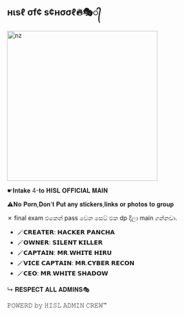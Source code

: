 ## нιѕℓ σf¢ ѕ¢нσσℓ🔥🎭᭄

<img src="https://telegra.ph/file/6510091f5e96d9a8f49c4.jpg" alt="nz" width="350"/>
</p>

☛𝐈𝐧𝐭𝐚𝐤𝐞 4-𝐭𝐨 𝐇𝐈𝐒𝐋 𝐎𝐅𝐅𝐈𝐂𝐈𝐀𝐋 𝐌𝐀𝐈𝐍

⚠️𝐍𝐨 𝐏𝐨𝐫𝐧,𝐃𝐨𝐧'𝐭 𝐏𝐮𝐭 𝐚𝐧𝐲 𝐬𝐭𝐢𝐜𝐤𝐞𝐫𝐬,𝐥𝐢𝐧𝐤𝐬 𝐨𝐫 𝐩𝐡𝐨𝐭𝐨𝐬 𝐭𝐨 𝐠𝐫𝐨𝐮𝐩

✗ final exam එකෙන් pass වෙන සෙට් එක dp දීලා main ගන්නවා.

- 🪄𝗖𝗥𝗘𝗔𝗧𝗘𝗥: 𝗛𝗔𝗖𝗞𝗘𝗥 𝗣𝗔𝗡𝗖𝗛𝗔
- 🪄𝗢𝗪𝗡𝗘𝗥: 𝗦𝗜𝗟𝗘𝗡𝗧 𝗞𝗜𝗟𝗟𝗘𝗥
- 🪄𝗖𝗔𝗣𝗧𝗔𝗜𝗡: 𝗠𝗥.𝗪𝗛𝗜𝗧𝗘 𝗛𝗜𝗥𝗨
- 🪄𝗩𝗜𝗖𝗘 𝗖𝗔𝗣𝗧𝗔𝗜𝗡: 𝗠𝗥.𝗖𝗬𝗕𝗘𝗥 𝗥𝗘𝗖𝗢𝗡
- 🪄𝗖𝗘𝗢: 𝗠𝗥.𝗪𝗛𝗜𝗧𝗘 𝗦𝗛𝗔𝗗𝗢𝗪

↳ 𝐑𝐄𝐒𝐏𝐄𝐂𝐓 𝐀𝐋𝐋 𝐀𝐃𝐌𝐈𝐍𝐒🎭

𝙿𝙾𝚆𝙴𝚁𝙳 𝚋𝚢 𝙷𝙸𝚂𝙻 𝙰𝙳𝙼𝙸𝙽 𝙲𝚁𝙴𝚆™
